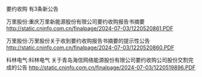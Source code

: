 要约收购 有3条新公告 

万里股份:重庆万里新能源股份有限公司要约收购报告书摘要 http://static.cninfo.com.cn/finalpage/2024-07-03/1220520861.PDF 

万里股份:万里股份关于收到要约收购报告书摘要的提示性公告 http://static.cninfo.com.cn/finalpage/2024-07-03/1220520860.PDF 

科林电气:科林电气 关于青岛海信网络能源股份有限公司要约收购公司股份交割完成的公告 http://static.cninfo.com.cn/finalpage/2024-07-03/1220519896.PDF 


